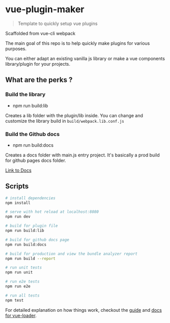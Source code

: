 # vue-plugin-maker

> Template to quickly setup vue plugins

Scaffolded from vue-cli webpack

The main goal of this repo is to help quickly make plugins for various purposes.

You can either adapt an existing vanilla js library or make a vue components library/plugin for your projects.

## What are the perks ?

### Build the library

* npm run build:lib

Creates a lib folder with the plugin/lib inside.
You can change and customize the library build in `build/webpack.lib.conf.js`

### Build the Github docs

* npm run build:docs

Creates a docs folder with main.js entry project. It's basically a prod build for github pages docs folder.

[Link to Docs](https://vouill.github.io/vue-plugin-maker/)

## Scripts

``` bash
# install dependencies
npm install

# serve with hot reload at localhost:8080
npm run dev

# build for plugin file
npm run build:lib

# build for github docs page
npm run build:docs

# build for production and view the bundle analyzer report
npm run build --report

# run unit tests
npm run unit

# run e2e tests
npm run e2e

# run all tests
npm test
```

For detailed explanation on how things work, checkout the [guide](http://vuejs-templates.github.io/webpack/) and [docs for vue-loader](http://vuejs.github.io/vue-loader).
